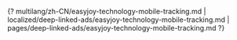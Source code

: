 {? multilang/zh-CN/easyjoy-technology-mobile-tracking.md | localized/deep-linked-ads/easyjoy-technology-mobile-tracking.md | pages/deep-linked-ads/easyjoy-technology-mobile-tracking.md ?}
